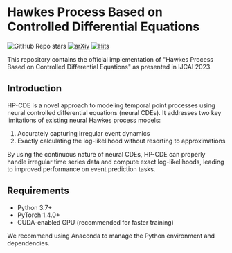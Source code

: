 # Hawkes Process Based on Controlled Differential Equations

![GitHub Repo stars](https://img.shields.io/github/stars/kookseungji/Hawkes-Process-Based-on-Controlled-Differential-Equations)
 [![arXiv](https://img.shields.io/badge/arXiv-2305.07031-b31b1b.svg)](https://arxiv.org/abs/2305.07031) [![Hits](https://hits.seeyoufarm.com/api/count/incr/badge.svg?url=https%3A%2F%2Fgithub.com%2Fkookseungji%2FHawkes-Process-Based-on-Controlled-Differential-Equations&count_bg=%2379C83D&title_bg=%23555555&icon=&icon_color=%23E7E7E7&title=hits&edge_flat=false)](https://hits.seeyoufarm.com)

This repository contains the official implementation of "Hawkes Process Based on Controlled Differential Equations" as presented in IJCAI 2023.

## Introduction

HP-CDE is a novel approach to modeling temporal point processes using neural controlled differential equations (neural CDEs). It addresses two key limitations of existing neural Hawkes process models:
1. Accurately capturing irregular event dynamics 
2. Exactly calculating the log-likelihood without resorting to approximations

By using the continuous nature of neural CDEs, HP-CDE can properly handle irregular time series data and compute exact log-likelihoods, leading to improved performance on event prediction tasks.

## Requirements

- Python 3.7+
- PyTorch 1.4.0+
- CUDA-enabled GPU (recommended for faster training)

We recommend using Anaconda to manage the Python environment and dependencies.

